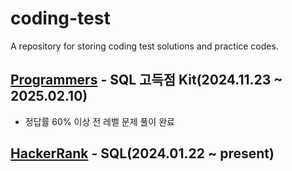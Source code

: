 # coding-test
A repository for storing coding test solutions and practice codes.

## [Programmers](https://programmers.co.kr/) - SQL 고득점 Kit(2024.11.23 ~ 2025.02.10)
- 정답률 60% 이상 전 레벨 문제 풀이 완료
## [HackerRank](https://www.hackerrank.com/domains/sql) - SQL(2024.01.22 ~ present)
